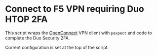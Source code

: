 # Connect to F5 VPN requiring Duo HTOP 2FA

This script wraps the [OpenConnect](https://www.infradead.org/openconnect/) VPN client with `pexpect` and code to complete the Duo Security 2FA.

Current configuration is set at the top of the script.
